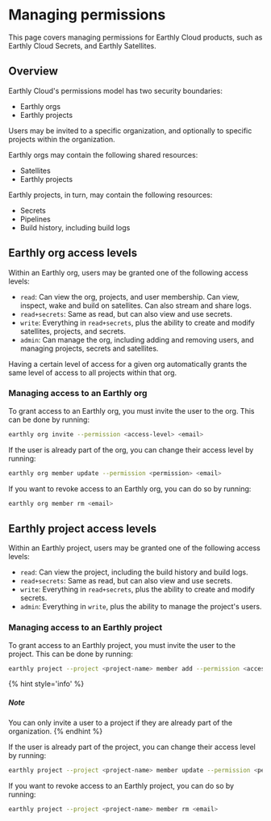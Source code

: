 # Managing permissions

This page covers managing permissions for Earthly Cloud products, such as Earthly Cloud Secrets, and Earthly Satellites.

## Overview

Earthly Cloud's permissions model has two security boundaries:

* Earthly orgs
* Earthly projects

Users may be invited to a specific organization, and optionally to specific projects within the organization.

Earthly orgs may contain the following shared resources:

* Satellites
* Earthly projects

Earthly projects, in turn, may contain the following resources:

* Secrets
* Pipelines
* Build history, including build logs

## Earthly org access levels

Within an Earthly org, users may be granted one of the following access levels:

* `read`: Can view the org, projects, and user membership. Can view, inspect, wake and build on satellites. Can also stream and share logs.
* `read+secrets`: Same as read, but can also view and use secrets.
* `write`: Everything in `read+secrets`, plus the ability to create and modify satellites, projects, and secrets.
* `admin`: Can manage the org, including adding and removing users, and managing projects, secrets and satellites.

Having a certain level of access for a given org automatically grants the same level of access to all projects within that org.

### Managing access to an Earthly org

To grant access to an Earthly org, you must invite the user to the org. This can be done by running:

```bash
earthly org invite --permission <access-level> <email>
```

If the user is already part of the org, you can change their access level by running:

```bash
earthly org member update --permission <permission> <email>
```

If you want to revoke access to an Earthly org, you can do so by running:

```bash
earthly org member rm <email>
```

## Earthly project access levels

Within an Earthly project, users may be granted one of the following access levels:

* `read`: Can view the project, including the build history and build logs.
* `read+secrets`: Same as read, but can also view and use secrets.
* `write`: Everything in `read+secrets`, plus the ability to create and modify secrets.
* `admin`: Everything in `write`, plus the ability to manage the project's users.

### Managing access to an Earthly project

To grant access to an Earthly project, you must invite the user to the project. This can be done by running:

```bash
earthly project --project <project-name> member add --permission <access-level> <email>
```

{% hint style='info' %}
##### Note
You can only invite a user to a project if they are already part of the organization.
{% endhint %}

If the user is already part of the project, you can change their access level by running:

```bash
earthly project --project <project-name> member update --permission <permission> <email>
```

If you want to revoke access to an Earthly project, you can do so by running:

```bash
earthly project --project <project-name> member rm <email>
```
